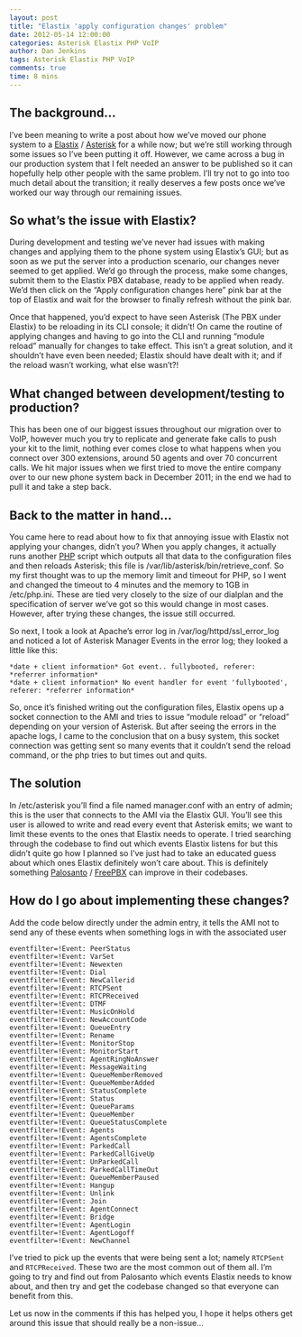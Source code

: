 ```yaml
---
layout: post
title: "Elastix 'apply configuration changes' problem"
date: 2012-05-14 12:00:00
categories: Asterisk Elastix PHP VoIP
author: Dan Jenkins
tags: Asterisk Elastix PHP VoIP
comments: true
time: 8 mins
---
```


## The background…
I’ve been meaning to write a post about how we’ve moved our phone system to a [Elastix](http://elastix.org/index.php/en/) / [Asterisk](http://www.asterisk.org/) for a while now; but we’re still working through some issues so I’ve been putting it off. However, we came across a bug in our production system that I felt needed an answer to be published so it can hopefully help other people with the same problem. I’ll try not to go into too much detail about the transition; it really deserves a few posts once we’ve worked our way through our remaining issues.

## So what’s the issue with Elastix?
During development and testing we’ve never had issues with making changes and applying them to the phone system using Elastix’s GUI; but as soon as we put the server into a production scenario, our changes never seemed to get applied. We’d go through the process, make some changes, submit them to the Elastix PBX database, ready to be applied when ready. We’d then click on the “Apply configuration changes here” pink bar at the top of Elastix and wait for the browser to finally refresh without the pink bar.

Once that happened, you’d expect to have seen Asterisk (The PBX under Elastix) to be reloading in its CLI console; it didn’t! On came the routine of applying changes and having to go into the CLI and running “module reload” manually for changes to take effect. This isn’t a great solution, and it shouldn’t have even been needed; Elastix should have dealt with it; and if the reload wasn’t working, what else wasn’t?!

## What changed between development/testing to production?
This has been one of our biggest issues throughout our migration over to VoIP, however much you try to replicate and generate fake calls to push your kit to the limit, nothing ever comes close to what happens when you connect over 300 extensions, around 50 agents and over 70 concurrent calls. We hit major issues when we first tried to move the entire company over to our new phone system back in December 2011; in the end we had to pull it and take a step back.

## Back to the matter in hand…
You came here to read about how to fix that annoying issue with Elastix not applying your changes, didn’t you? When you apply changes, it actually runs another [PHP](http://php.net/) script which outputs all that data to the configuration files and then reloads Asterisk; this file is /var/lib/asterisk/bin/retrieve_conf. So my first thought was to up the memory limit and timeout for PHP, so I went and changed the timeout to 4 minutes and the memory to 1GB in /etc/php.ini. These are tied very closely to the size of our dialplan and the specification of server we’ve got so this would change in most cases. However, after trying these changes, the issue still occurred.

So next, I took a look at Apache’s error log in /var/log/httpd/ssl_error_log and noticed a lot of Asterisk Manager Events in the error log; they looked a little like this:

```
*date + client information* Got event.. fullybooted, referer: *referrer information*
*date + client information* No event handler for event 'fullybooted', referer: *referrer information*
```

So, once it’s finished writing out the configuration files, Elastix opens up a socket connection to the AMI and tries to issue “module reload” or “reload” depending on your version of Asterisk. But after seeing the errors in the apache logs, I came to the conclusion that on a busy system, this socket connection was getting sent so many events that it couldn’t send the reload command, or the php tries to but times out and quits.

## The solution
In  /etc/asterisk you’ll find a file named manager.conf with an entry of admin; this is the user that connects to the AMI via the Elastix GUI. You’ll see this user is allowed to write and read every event that Asterisk emits; we want to limit these events to the ones that Elastix needs to operate. I tried searching through the codebase to find out which events Elastix listens for but this didn’t quite go how I planned so I’ve just had to take an educated guess about which ones Elastix definitely won’t care about. This is definitely something [Palosanto](http://www.palosanto.com/index.php/en/) / [FreePBX](http://www.freepbx.org/) can improve in their codebases.

## How do I go about implementing these changes?
Add the code below directly under the admin entry, it tells the AMI not to send any of these events when something logs in with the associated user

```
eventfilter=!Event: PeerStatus
eventfilter=!Event: VarSet
eventfilter=!Event: Newexten
eventfilter=!Event: Dial
eventfilter=!Event: NewCallerid
eventfilter=!Event: RTCPSent
eventfilter=!Event: RTCPReceived
eventfilter=!Event: DTMF
eventfilter=!Event: MusicOnHold
eventfilter=!Event: NewAccountCode
eventfilter=!Event: QueueEntry
eventfilter=!Event: Rename
eventfilter=!Event: MonitorStop
eventfilter=!Event: MonitorStart
eventfilter=!Event: AgentRingNoAnswer
eventfilter=!Event: MessageWaiting
eventfilter=!Event: QueueMemberRemoved
eventfilter=!Event: QueueMemberAdded
eventfilter=!Event: StatusComplete
eventfilter=!Event: Status
eventfilter=!Event: QueueParams
eventfilter=!Event: QueueMember
eventfilter=!Event: QueueStatusComplete
eventfilter=!Event: Agents
eventfilter=!Event: AgentsComplete
eventfilter=!Event: ParkedCall
eventfilter=!Event: ParkedCallGiveUp
eventfilter=!Event: UnParkedCall
eventfilter=!Event: ParkedCallTimeOut
eventfilter=!Event: QueueMemberPaused
eventfilter=!Event: Hangup
eventfilter=!Event: Unlink
eventfilter=!Event: Join
eventfilter=!Event: AgentConnect
eventfilter=!Event: Bridge
eventfilter=!Event: AgentLogin
eventfilter=!Event: AgentLogoff
eventfilter=!Event: NewChannel
```

I’ve tried to pick up the events that were being sent a lot; namely `RTCPSent` and `RTCPReceived`. These two are the most common out of them all. I’m going to try and find out from Palosanto which events Elastix needs to know about, and then try and get the codebase changed so that everyone can benefit from this.

Let us now in the comments if this has helped you, I hope it helps others get around this issue that should really be a non-issue…